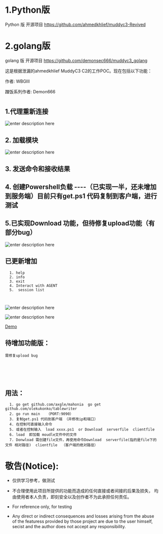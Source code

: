 # 1.Python版

Python  版 开源项目 https://github.com/ahmedkhlief/muddyc3-Revived







# 2.golang版

golang 版 开源项目 https://github.com/demonsec666/muddyc3_golang

这是根据泄漏的ahmedkhlief  MuddyC3 C2的工作POC。现在包括以下功能：

作者: WBGIII 

   

蹭饭系列作者: Demon666

# 

## 1.代理重新连接

![enter description here][1]



## 2. 加载模块

![enter description here][2]

## 3. 发送命令和接收结果



## 4. 创建Powershell负载  ----（已实现一半，还未增加到服务端）目前只有get.ps1  代码复制到客户端，进行测试



## 5.已实现Download 功能，但待修复upload功能（有部分bug）

![enter description here][3]

## 已更新增加
 ```
   1. help
   2. info
   3. exit
   4. Interact with AGENT 
   5.  session list 
   
   
 ```

![enter description here][4]


![enter description here][5]





[Demo](https://youtu.be/NWwOFiBzNXk)

## 待增加功能版：

 ```
 需修复upload bug


 
   
   
 ```

   

## 用法：

 ``` 
   1. go get github.com/axgle/mahonia  go get github.com/olekukonko/tablewriter
   2. go run main   （PORT:9090）
   3. 复制get.ps1 代码到客户端 （并修改ip和端口）
   4. 在控制可直接输入命令
   5. 或者在控制输入  load xxxx.ps1  or Download  serverfile  clientfile  
   6. load  即加载 moudle文件中的文件
   7. Donwload 需创建file文件，再使用命令Download  serverfile(指的是file下的文件 相对路径)  clientfile  （客户端的绝对路径）
 ```

   

# 敬告(Notice):
+  仅供学习参考，做测试

+  不合理使用此项目所提供的功能而造成的任何直接或者间接的后果及损失， 均由使用者本人负责，即刻安全以及创作者不为此承担任何责任。


+   For reference only, for testing 

+   Any direct or indirect consequences and losses arising from the abuse of the featuress provided by those  project  are due to the user himself, secist and the author does not accept any responsibility.


[1]: https://demonsec666.oss-cn-qingdao.aliyuncs.com/CA7F0BB98761EF4426EB1D7FA7E223CD.jpg
[2]: https://demonsec666.oss-cn-qingdao.aliyuncs.com/9311DF125870D1C86BF186D5AA8C532C.jpg
[3]: https://demonsec666.oss-cn-qingdao.aliyuncs.com/2CA777D7D57FFD6C177C9261523B601E.jpg
[4]: https://demonsec666.oss-cn-qingdao.aliyuncs.com/CD10755C877B212D160EBE7762FA7297.jpg
[5]: https://demonsec666.oss-cn-qingdao.aliyuncs.com/1580572393517.jpg